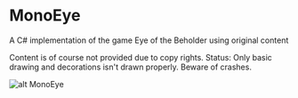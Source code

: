 # MonoEye
A C# implementation of the game Eye of the Beholder using original content

Content is of course not provided due to copy rights. 
Status: Only basic drawing and decorations isn't drawn properly. Beware of crashes.

![alt MonoEye](https://csharpskolan.se/wp-content/uploads/2022/06/MonoEye.Game_.png)
